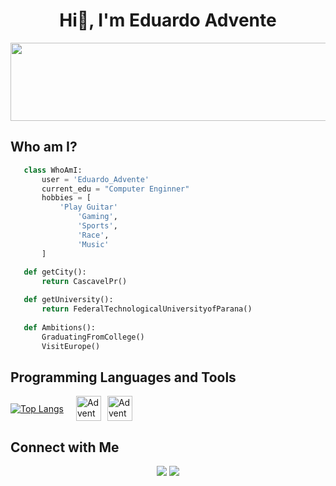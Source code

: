 <h1 align="center">Hi👋, I'm Eduardo Advente</h1>

<div align="center">
<img src="https://github.com/user-attachments/assets/ff398501-51df-48c8-a804-18877509cc56" height="125" width="600">
</div>

<div>
<h2> Who am I?</h2>
</div>

 ```python
	class WhoAmI:
		user = 'Eduardo_Advente'
		current_edu = "Computer Enginner"
		hobbies = [
			'Play Guitar'
	        	'Gaming',
	        	'Sports',
	        	'Race',
	        	'Music'
		]
	
	def getCity():
		return CascavelPr()

	def getUniversity():
		return FederalTechnologicalUniversityofParana()
	
	def Ambitions():
		GraduatingFromCollege()
		VisitEurope()
 ```

## Programming Languages and Tools
<div style="display: flex; align-items: center; gap: 20px;">
  <!-- Estatísticas do GitHub -->
  <a href="https://github.com/anuraghazra/github-readme-stats">
    <img src="https://github-readme-stats.vercel.app/api/top-langs/?username=adventeeh&layout=compact&text_color=daf7dc&bg_color=151515" alt="Top Langs">
  </a>
  <!-- Ícones das Linguagens -->
  <div style="display: flex; gap: 10px;">
    <img alt="Advente-C99" height="40" width="40" src="https://cdn.jsdelivr.net/gh/devicons/devicon@latest/icons/c/c-original.svg">
    <img alt="Advente-Python" height="40" width="40" src="https://cdn.jsdelivr.net/gh/devicons/devicon@latest/icons/python/python-original.svg">
  </div>
</div>

## Connect with Me
<div align="center"> 
  <a href="https://instagram.com/_adventee" target="_blank"><img src="https://img.shields.io/badge/-Instagram-%23E4405F?style=for-the-badge&logo=instagram&logoColor=white" target="_blank"></a> 
  <a href = "mailto:adventeeh.e@gmail.com"><img src="https://img.shields.io/badge/-Gmail-%23333?style=for-the-badge&logo=gmail&logoColor=white" target="_blank"></a>
  <!--<a href="https://www.linkedin.com/in/rafaella-ballerini-45875016a" target="_blank"><img src="https://img.shields.io/badge/-LinkedIn-%230077B5?style=for-the-badge&logo=linkedin&logoColor=white" target="_blank"></a> -->
  
</div>

